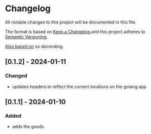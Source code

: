 # Changelog
All notable changes to this project will be documented in this file.

The format is based on [Keep a Changelog](https://keepachangelog.com/en/1.0.0/),and this project adheres to [Semantic Versioning](https://semver.org/spec/v2.0.0.html).

[Also based on](https://github.com/conventional-changelog/standard-version/blob/master/CHANGELOG.md) so decending.

## [0.1.2] - 2024-01-11
### Changed
- updates headers to reflect the correct locations on the golang app

## [0.1.1] - 2024-01-10
### Added
- adds the goods
